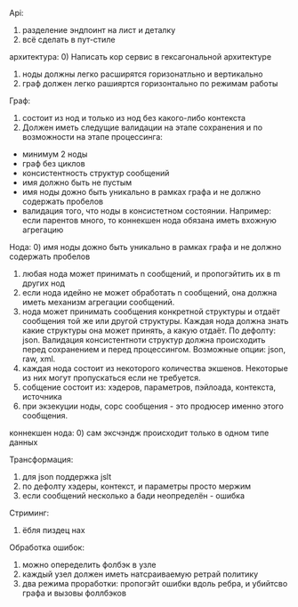 Api:
1) разделение эндпоинт на лист и деталку
2) всё сделать в пут-стиле

архитектура:
0) Написать кор сервис в гексагональной архитектуре
1) ноды должны легко расширятся горизонатльно и вертикально
2) граф должен легко рашияртся горизонтально по режимам работы

Граф:
1) состоит из нод и только из нод без какого-либо контекста
2) Должен иметь следущие валидации на этапе сохранения и по возможности на этапе процессинга:
- минимум 2 ноды
- граф без циклов
- консистентность структур сообщений
- имя должно быть не пустым
- имя ноды дожно быть уникально в рамках графа и не должно содержать пробелов
- валидация того, что ноды в консистетном состоянии. Например: если парентов много, то коннекшен нода обязана иметь вхожную агрегацию  

Нода:
0) имя ноды дожно быть уникально в рамках графа и не должно содержать пробелов 
1) любая нода может принимать n сообщений, и пропогэйтить их в m других нод
2) если нода идейно не может обработать n сообщений, она должна иметь механизм агрегации сообщений.
3) нода может принимать сообщения конкретной структуры и отдаёт сообщения той же или другой структуры. Каждая нода должна знать
какие структуры она может принять, а какую отдаёт. По дефолту: json. Валидация консистентноти структур должна происходить перед
сохранением и перед процессингом. Возможные опции: json, raw, xml.
4) каждая нода состоит из некоторого количества экшенов. Некоторые из них могут пропускаться если не требуется.
5) собщение состоит из: хэдеров, параметров, пэйлоада, контекста, источника
6) при экзекуции ноды, сорс сообщения - это продюсер именно этого сообщения.

коннекшен нода:
0) сам эксчэндж происходит только в одном типе данных

Трансформация:
1) для json поддержка jslt
2) по дефолту хэдеры, контекст, и параметры просто мержим
3) если сообщений несколько а бади неопределён - ошибка

Стриминг:
1) ёбля пиздец нах

Обработка ошибок:
1) можно опеределить фолбэк в узле
2) каждый узел должен иметь натсраиваемую ретрай политику
3) два режима проработки: пропогэйт ошибки вдоль ребра, и убийтсво графа и вызовы фоллбэков